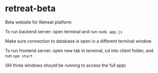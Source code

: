 # retreat-beta
Beta website for Retreat platform

To run backend server: open terminal and run `node app.js`

Make sure connection to database is open in a different terminal window

To run frontend server: open new tab in terminal, cd into client folder, and run `npm start`

(All three windows should be running to access the full app)
